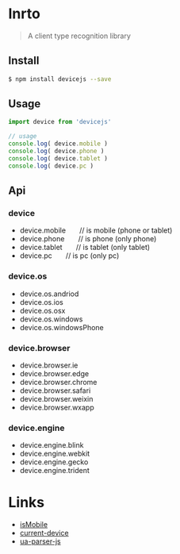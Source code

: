 # Inrto
> A client type recognition library

## Install
``` sh
$ npm install devicejs --save
```

## Usage
``` js
import device from 'devicejs'

// usage
console.log( device.mobile )
console.log( device.phone )
console.log( device.tablet )
console.log( device.pc )
```

## Api

### device
* device.mobile       // is mobile (phone or tablet)
* device.phone        // is phone  (only phone)
* device.tablet       // is tablet (only tablet)
* device.pc             // is pc     (only pc)

### device.os
* device.os.andriod
* device.os.ios
* device.os.osx
* device.os.windows
* device.os.windowsPhone

### device.browser
* device.browser.ie
* device.browser.edge
* device.browser.chrome
* device.browser.safari
* device.browser.weixin
* device.browser.wxapp

### device.engine
* device.engine.blink
* device.engine.webkit
* device.engine.gecko
* device.engine.trident

# Links
* [isMobile](https://github.com/kaimallea/isMobile)
* [current-device](https://github.com/matthewhudson/current-device)
* [ua-parser-js](https://github.com/faisalman/ua-parser-js)
